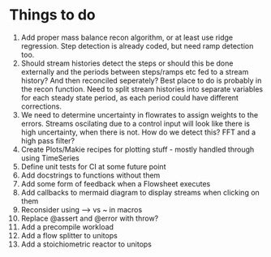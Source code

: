 # Things to do

1. Add proper mass balance recon algorithm, or at least use ridge regression. Step detection is already coded, but need ramp detection too.
2. Should stream histories detect the steps or should this be done externally and the periods between steps/ramps etc fed to a stream history? And then reconciled seperately? Best place to do is probably in the recon function. Need to split stream histories into separate variables for each steady state period, as each period could have different corrections.
3. We need to determine uncertainty in flowrates to assign weights to the errors. Streams oscilating due to a control input will look like there is high uncertainty, when there is not. How do we detect this? FFT and a high pass filter?
4. Create Plots/Makie recipes for plotting stuff - mostly handled through using TimeSeries
5. Define unit tests for CI at some future point
6. Add docstrings to functions without them
7. Add some form of feedback when a Flowsheet executes
8. Add callbacks to mermaid diagram to display streams when clicking on them
9. Reconsider using --> vs ~ in macros
10. Replace @assert and @error with throw?
11. Add a precompile workload
12. Add a flow splitter to unitops
13. Add a stoichiometric reactor to unitops




